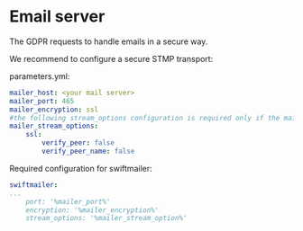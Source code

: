 # Email server

The GDPR requests to handle emails in a secure way.

We recommend to configure a secure STMP transport:

parameters.yml:

``` yaml
mailer_host: <your mail server>
mailer_port: 465
mailer_encryption: ssl
#the following stream_options configuration is required only if the mail server uses a self signed certificate
mailer_stream_options:
    ssl:
        verify_peer: false
        verify_peer_name: false
```

Required configuration for swiftmailer:

``` yaml
swiftmailer:
...
    port: '%mailer_port%'
    encryption: '%mailer_encryption%'
    stream_options: '%mailer_stream_option%'
```
